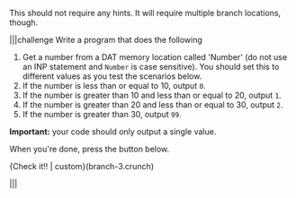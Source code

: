 This should not require any hints. It will require multiple branch locations, though.

|||challenge
Write a program that does the following

1. Get a number from a DAT memory location called 'Number' (do not use an INP statement and `Number` is case sensitive). You should set this to different values as you test the scenarios below.
1. If the number is less than or equal to 10, output `0`.
1. If the number is greater than 10 and less than or equal to 20, output `1`.
1. If the number is greater than 20 and less than or equal to 30, output `2`.
1. If the number is greater than 30, output `99`.

**Important:** your code should only output a single value.

When you're done, press the button below.

{Check it!! | custom}(branch-3.crunch)

|||